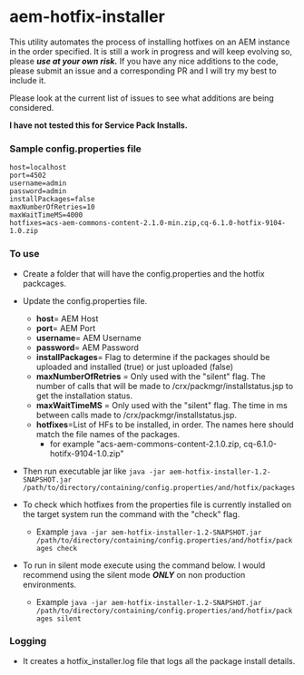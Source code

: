 # aem-hotfix-installer
This utility automates the process of installing hotfixes on an AEM instance in the order specified.
It is still a work in progress and will keep evolving so, please **_use at your own risk._**
If you have any nice additions to the code, please submit an issue and a corresponding PR and I will try my best to include it.

Please look at the current list of issues to see what additions are being considered.

**I have not tested this for Service Pack Installs.**

### Sample config.properties file
```
host=localhost
port=4502
username=admin
password=admin
installPackages=false
maxNumberOfRetries=10
maxWaitTimeMS=4000
hotfixes=acs-aem-commons-content-2.1.0-min.zip,cq-6.1.0-hotfix-9104-1.0.zip
```


### To use
* Create a folder that will have the config.properties and the hotfix packcages.
* Update the config.properties file.
    * **host**= AEM Host
    * **port**= AEM Port
    * **username**= AEM Username
    * **password**= AEM Password
    * **installPackages**= Flag to determine if the packages should be uploaded and installed (true) or just uploaded (false)
    * **maxNumberOfRetries** = Only used with the "silent" flag. The number of calls that will be made to /crx/packmgr/installstatus.jsp to get the installation status.
    * **maxWaitTimeMS** = Only used with the "silent" flag. The time in ms between calls made to /crx/packmgr/installstatus.jsp.
    * **hotfixes**=List of HFs to be installed, in order. The names here should match the file names of the packages.
        * for example "acs-aem-commons-content-2.1.0.zip, cq-6.1.0-hotifx-9104-1.0.zip"
* Then run executable jar like `java -jar aem-hotfix-installer-1.2-SNAPSHOT.jar /path/to/directory/containing/config.properties/and/hotfix/packages`

* To check which hotfixes from the properties file is currently installed on the target system run the command with the "check" flag.
    * Example `java -jar aem-hotfix-installer-1.2-SNAPSHOT.jar /path/to/directory/containing/config.properties/and/hotfix/packages check`

* To run in silent mode execute using the command below. I would recommend using the silent mode **_ONLY_** on non production environments.
   * Example `java -jar aem-hotfix-installer-1.2-SNAPSHOT.jar /path/to/directory/containing/config.properties/and/hotfix/packages silent`

### Logging
* It creates a hotfix_installer.log file that logs all the package install details.